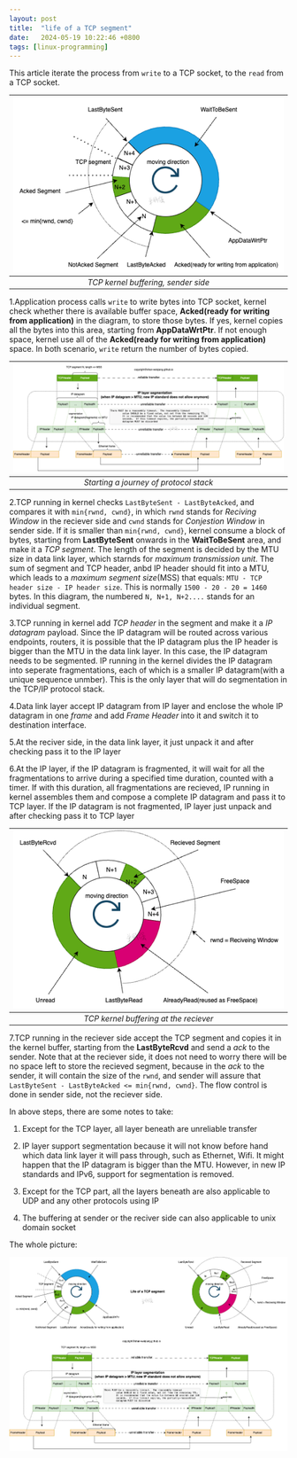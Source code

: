 ```yaml
---
layout: post
title:  "life of a TCP segment"
date:   2024-05-19 10:22:46 +0800
tags: [linux-programming]
---
```



This article iterate the process from `write` to a TCP socket, to the `read` from a TCP socket.


| ![Alt text](/assets/images/tcp__buffering_sender.png) | 
|:--:| 
| *TCP kernel buffering, sender side* |

  1.Application process calls `write` to write bytes into TCP socket, kernel check whether there is available buffer space, **Acked(ready for writing from application)** in the diagram, to store those bytes. If yes, kernel copies all the bytes into this area, starting from **AppDataWrtPtr**. If not enough space, kernel use all of the **Acked(ready for writing from application)** space. In both scenario, `write` return the number of bytes copied.


| ![Alt text](/assets/images/tcp_protocol_stack.png) | 
|:--:| 
| *Starting a journey of protocol stack* |

  2.TCP running in kernel checks `LastByteSent - LastByteAcked`, and compares it with `min{rwnd, cwnd}`, in which `rwnd` stands for *Reciving Window* in the reciever side and `cwnd` stands for *Conjestion Window* in sender side. If it is smaller than `min{rwnd, cwnd}`, kernel consume a block of bytes, starting from **LastByteSent** onwards in the **WaitToBeSent** area, and make it a *TCP segment*. The length of the segment is decided by the MTU size in data link layer, which starnds for *maximum transmission unit*. The sum of segment and  TCP header, anbd IP header should fit into a MTU, which leads to a *maximum segment size*(MSS) that equals: `MTU - TCP header size - IP header size`. This is normally `1500 - 20 - 20 = 1460` bytes. In this diagram, the numbered `N, N+1, N+2....` stands for an individual segment.

  3.TCP running in kernel add *TCP header* in the segment and make it a *IP datagram* payload. Since the IP datagram will be routed across various endpoints, routers, it is possible that the IP datagram plus the IP header is bigger than the MTU in the data link layer. In this case, the IP datagram needs to be segmented. IP running in the kernel divides the IP datagram into seperate fragmentations, each of which is a smaller IP datagram(with a unique sequence unmber). This is the only layer that will do segmentation in the TCP/IP protocol stack.

  4.Data link layer accept IP datagram from IP layer and enclose the whole IP datagram in one *frame* and add *Frame Header* into it and switch it to destination interface. 


  5.At the reciver side, in the data link layer, it just unpack it and after checking pass it to the IP layer

  6.At the IP layer, if the IP datagram is fragmented, it will wait for all the fragmentations to arrive during a specified time duration, counted with a timer. If with this duration, all fragmentations are recieved, IP running in kernel assembles them and compose a complete IP datagram and pass it to TCP layer. If the IP datagram is not fragmented, IP layer just unpack and after checking pass it to TCP layer

| ![Alt text](/assets/images/tcp_buffering_recv.png) | 
|:--:| 
| *TCP kernel buffering at the reciever* |

  7.TCP running in the reciever side accept the TCP segment and copies it in the kernel buffer, starting from the **LastByteRcvd** and send a *ack* to the sender. Note that at the reciever side, it does not need to worry there will be no space left to store the recieved segment, because in the *ack* to the sender, it will contain the size of the `rwnd`, and sender will assure that `LastByteSent - LastByteAcked <= min{rwnd, cwnd}`. The flow control is done in sender side, not the reciever side.

In above steps, there are some notes to take:

1. Except for the TCP layer, all layer beneath are unreliable transfer

2. IP layer support segmentation because it will not know before hand which data link layer it will pass through, such as Ethernet, Wifi. It might happen that the IP datagram is bigger than the MTU. However, in new IP standards and IPv6, support for segmentation is removed.

3. Except for the TCP part, all the layers beneath are also applicable to UDP and any other protocols using IP

4. The buffering at sender or the reciver side can also applicable to unix domain socket

The whole picture:

![Alt text](/assets/images/tcp_segmentation.png)